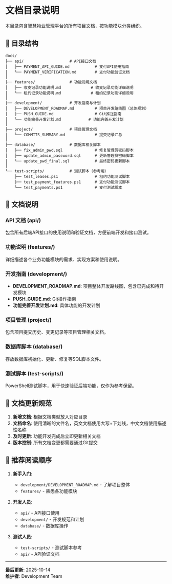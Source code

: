 # 文档目录说明

本目录包含智慧物业管理平台的所有项目文档，按功能模块分类组织。

## 📁 目录结构

```
docs/
├── api/                    # API接口文档
│   ├── PAYMENT_API_GUIDE.md           # 支付API使用指南
│   └── PAYMENT_VERIFICATION.md        # 支付功能验证文档
│
├── features/               # 功能说明文档
│   ├── 收支记录功能说明.md             # 收支记录功能详细说明
│   └── 租约记录功能说明.md             # 租约记录功能详细说明
│
├── development/            # 开发指南与计划
│   ├── DEVELOPMENT_ROADMAP.md         # 项目开发路线图（总体规划）
│   ├── PUSH_GUIDE.md                  # Git推送指南
│   └── 功能完善开发计划.md            # 功能完善开发计划
│
├── project/                # 项目管理文档
│   └── COMMITS_SUMMARY.md             # 提交记录汇总
│
├── database/               # 数据库相关脚本
│   ├── fix_admin_pwd.sql              # 修复管理员密码脚本
│   ├── update_admin_password.sql      # 更新管理员密码脚本
│   └── update_pwd_final.sql           # 最终密码更新脚本
│
└── test-scripts/           # 测试脚本（参考用）
    ├── test_leases.ps1                # 租约功能测试脚本
    ├── test_payment_features.ps1      # 支付功能测试脚本
    └── test_payments.ps1              # 支付测试脚本
```

## 📖 文档说明

### API 文档 (api/)
包含所有后端API接口的使用说明和验证文档，方便前端开发和接口测试。

### 功能说明 (features/)
详细描述各个业务功能模块的需求、实现方案和使用说明。

### 开发指南 (development/)
- **DEVELOPMENT_ROADMAP.md**: 项目整体开发路线图，包含已完成和待开发模块
- **PUSH_GUIDE.md**: Git操作指南
- **功能完善开发计划.md**: 具体功能的开发计划

### 项目管理 (project/)
包含项目提交历史、变更记录等项目管理相关文档。

### 数据库脚本 (database/)
存放数据库初始化、更新、修复等SQL脚本文件。

### 测试脚本 (test-scripts/)
PowerShell测试脚本，用于快速验证后端功能，仅作为参考保留。

## 🔄 文档更新规范

1. **新增文档**: 根据文档类型放入对应目录
2. **文档命名**: 使用清晰的文件名，英文文档使用大写+下划线，中文文档使用描述性名称
3. **及时更新**: 功能开发完成后立即更新相关文档
4. **版本控制**: 所有文档变更都需要通过Git提交

## 📝 推荐阅读顺序

1. **新手入门**: 
   - `development/DEVELOPMENT_ROADMAP.md` - 了解项目整体
   - `features/` - 熟悉各功能模块

2. **开发人员**:
   - `api/` - API接口使用
   - `development/` - 开发规范和计划
   - `database/` - 数据库操作

3. **测试人员**:
   - `test-scripts/` - 测试脚本参考
   - `api/` - API验证文档

---

**最后更新**: 2025-10-14  
**维护者**: Development Team
